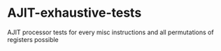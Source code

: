 # AJIT-exhaustive-tests
AJIT processor tests for every misc instructions and all permutations of registers possible
